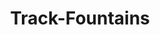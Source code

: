 ---
pid: ch475
title: Track-Fountains
location_transcription: Dillworth Park
coordinates: "[-75.164602707361, 39.952730728752]"
zipcode: '19122'
gen_neighborhood: North Philadelphia
neighborhood: Yorktown,Old Kensington,Jinogi
outside_phl: 
age: '19'
age_range: 13-19
instagram: 
image_file_name: ch_475.jpg
proposal_transcription: It was a project that was started, but never finished. It
  depicts the MFL, BSL & trolley lines through their staple colors of blue & orange
  & green. The fountains would change color as the trains moved underground.
topic: 
topic_summary: '0'
type: Fountain
keywords_other: 
credit: Charleanne Rogers
image_labels: 
twitter: 
facebook: 
permalink: "/monuments/ch475/"
layout: item-page
---